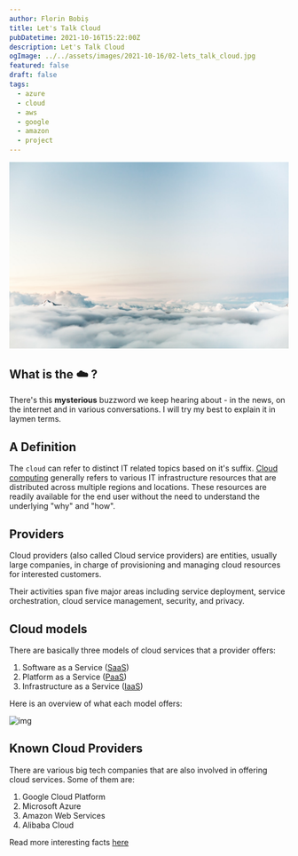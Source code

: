 ```yaml
---
author: Florin Bobiș
title: Let's Talk Cloud
pubDatetime: 2021-10-16T15:22:00Z
description: Let's Talk Cloud
ogImage: ../../assets/images/2021-10-16/02-lets_talk_cloud.jpg
featured: false
draft: false
tags:
  - azure
  - cloud
  - aws
  - google
  - amazon
  - project
---
```


![img](../../assets/images/2021-10-16/02-lets_talk_cloud.jpg)

## What is the ☁️ ?

There's this **mysterious** buzzword we keep hearing about - in the news, on the internet and in various conversations.
I will try my best to explain it in laymen terms.

## A Definition

The `cloud` can refer to distinct IT related topics based on it's suffix.
[Cloud computing](https://en.wikipedia.org/wiki/Cloud_computing) generally refers to various IT infrastructure resources that are distributed across multiple regions and locations.
These resources are readily available for the end user without the need to understand the underlying "why" and "how".

## Providers

Cloud providers (also called Cloud service providers) are entities, usually large companies, in charge of provisioning and managing cloud resources for interested customers.

Their activities span five major areas including service deployment, service orchestration, cloud service management, security, and privacy.

## Cloud models

There are basically three models of cloud services that a provider offers:

1. Software as a Service ([SaaS](https://en.wikipedia.org/wiki/Software_as_a_service))
2. Platform as a Service ([PaaS](https://en.wikipedia.org/wiki/Platform_as_a_service))
3. Infrastructure as a Service ([IaaS](https://en.wikipedia.org/wiki/Infrastructure_as_a_service))

Here is an overview of what each model offers:

![img](https://www.redhat.com/cms/managed-files/iaas-paas-saas-diagram5.1-1638x1046.png)

## Known Cloud Providers

There are various big tech companies that are also involved in offering cloud services.
Some of them are:

1. Google Cloud Platform
2. Microsoft Azure
3. Amazon Web Services
4. Alibaba Cloud

Read more interesting facts [here](https://www.zdnet.com/article/the-top-cloud-providers-of-2021-aws-microsoft-azure-google-cloud-hybrid-saas)
